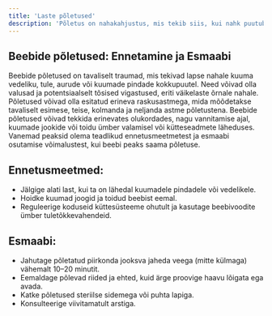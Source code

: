 ```yaml
---
title: 'Laste põletused'
description: 'Põletus on nahakahjustus, mis tekib siis, kui nahk puutub kokku liigse kuumuse, kemikaalide jne'
---
```



## Beebide põletused: Ennetamine ja Esmaabi

Beebide põletused on tavaliselt traumad, mis tekivad lapse nahale kuuma vedeliku, tule, aurude või kuumade pindade kokkupuutel. Need võivad olla valusad ja potentsiaalselt tõsised vigastused, eriti väikelaste õrnale nahale. Põletused võivad olla esitatud erineva raskusastmega, mida mõõdetakse tavaliselt esimese, teise, kolmanda ja neljanda astme põletustena. Beebide põletused võivad tekkida erinevates olukordades, nagu vannitamise ajal, kuumade jookide või toidu ümber valamisel või kütteseadmete läheduses. Vanemad peaksid olema teadlikud ennetusmeetmetest ja esmaabi osutamise võimalustest, kui beebi peaks saama põletuse.

## Ennetusmeetmed:

- Jälgige alati last, kui ta on lähedal kuumadele pindadele või vedelikele.
- Hoidke kuumad joogid ja toidud beebist eemal.
- Reguleerige koduseid küttesüsteeme ohutult ja kasutage beebivoodite ümber tuletõkkevahendeid.

## Esmaabi:

- Jahutage põletatud piirkonda jooksva jaheda veega (mitte külmaga) vähemalt 10–20 minutit.
- Eemaldage põlevad riided ja ehted, kuid ärge proovige haavu lõigata ega avada.
- Katke põletused steriilse sidemega või puhta lapiga.
- Konsulteerige viivitamatult arstiga.

